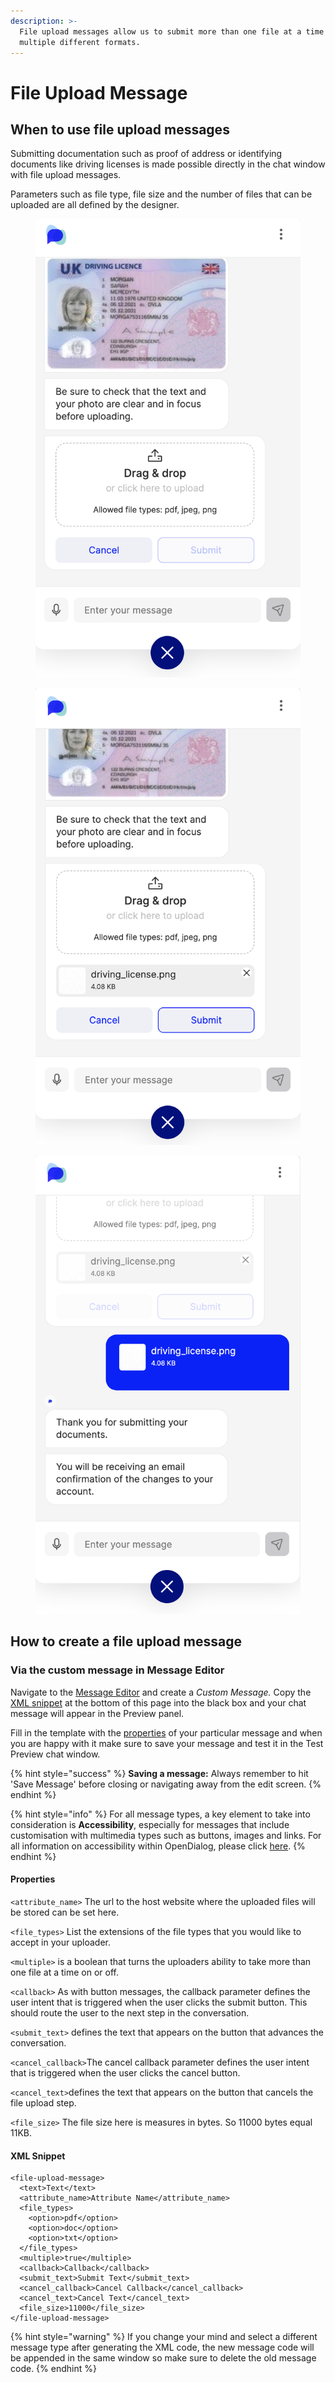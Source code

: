 ```yaml
---
description: >-
  File upload messages allow us to submit more than one file at a time in
  multiple different formats.
---
```


# File Upload Message

## When to use file upload messages

Submitting documentation such as proof of address or identifying documents like driving licenses is made possible directly in the chat window with file upload messages.&#x20;

Parameters such as file type, file size and the number of files that can be uploaded are all defined by the designer.&#x20;

<div>

<figure><img src="../../../.gitbook/assets/Screenshot 2024-01-16 at 13.38.43 (1).png" alt=""><figcaption></figcaption></figure>

 

<figure><img src="../../../.gitbook/assets/Screenshot 2024-01-16 at 13.21.25 (1).png" alt=""><figcaption></figcaption></figure>

 

<figure><img src="../../../.gitbook/assets/Screenshot 2024-01-16 at 13.27.21 (1).png" alt=""><figcaption></figcaption></figure>

</div>

## How to create a file upload message

### Via the custom message in Message Editor

Navigate to the [Message Editor](../message-editor.md) and create a _Custom Message._ Copy the [XML snippet](file-upload-message.md#xml-snippet) at the bottom of this page into the black box and your chat message will appear in the Preview panel.&#x20;

Fill in the template with the [properties](file-upload-message.md#properties) of your particular message and when you are happy with it make sure to save your message and test it in the Test Preview chat window.&#x20;

{% hint style="success" %}
**Saving a message:** Always remember to hit 'Save Message' before closing or navigating away from the edit screen.
{% endhint %}

{% hint style="info" %}
For all message types, a key element to take into consideration is **Accessibility**, especially for messages that include customisation with multimedia types such as buttons, images and links. For all information on accessibility within OpenDialog, please click [here](../../designing-accessible-chatbots.md).
{% endhint %}

#### Properties

`<attribute_name>` The url to the host website where the uploaded files will be stored can be set here.

`<file_types>` List the extensions of the file types that you would like to accept in your uploader.

`<multiple>` is a boolean that turns the uploaders ability to take more than one file at a time on or off.

`<callback>`  As with button messages, the callback parameter defines the user intent that is triggered when the user clicks the submit button. This should route the user to the next step in the conversation.

`<submit_text>` defines the text that appears on the button that advances the conversation.

`<cancel_callback>`The cancel callback parameter defines the user intent that is triggered when the user clicks the cancel button.&#x20;

`<cancel_text>`defines the text that appears on the button that cancels the file upload step.

`<file_size>`   The file size here is measures in bytes. So 11000 bytes equal 11KB.

#### XML Snippet

```
<file-upload-message>
  <text>Text</text>
  <attribute_name>Attribute Name</attribute_name>
  <file_types>
    <option>pdf</option>
    <option>doc</option>
    <option>txt</option>
  </file_types>
  <multiple>true</multiple>
  <callback>Callback</callback>
  <submit_text>Submit Text</submit_text>
  <cancel_callback>Cancel Callback</cancel_callback>
  <cancel_text>Cancel Text</cancel_text>
  <file_size>11000</file_size>
</file-upload-message>
```

{% hint style="warning" %}
If you change your mind and select a different message type after generating the XML code, the new message code will be appended in the same window so make sure to delete the old message code.
{% endhint %}

